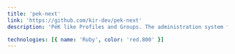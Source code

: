 ```yaml
---
title: 'pek-next'
link: 'https://github.com/kir-dev/pek-next'
description: 'PéK like Profiles and Groups. The administration system for Schönherz Student Hostel and SVIE'

technologies: [{ name: 'Ruby', color: 'red.800' }]
---
```

